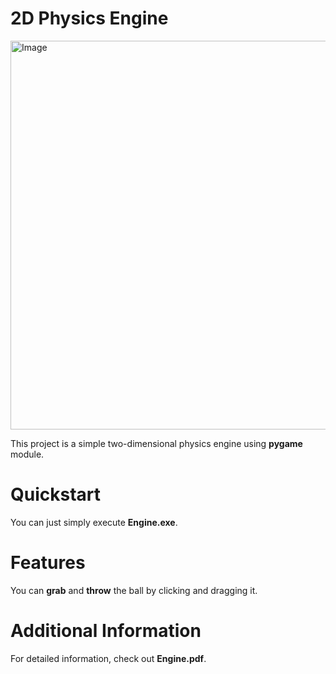 # 2D Physics Engine
<img width="797" height="622" alt="Image" src="https://github.com/user-attachments/assets/85ac468d-72bd-4036-a1cb-3894a67f1450" />

This project is a simple two-dimensional physics engine using **pygame** module.

# Quickstart
You can just simply execute **Engine.exe**.

# Features
You can **grab** and **throw** the ball by clicking and dragging it.

# Additional Information
For detailed information, check out **Engine.pdf**.
